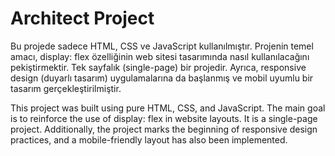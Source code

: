# Architect Project

Bu projede sadece HTML, CSS ve JavaScript kullanılmıştır. Projenin temel amacı, display: flex özelliğinin web sitesi tasarımında nasıl kullanılacağını pekiştirmektir. Tek sayfalık (single-page) bir projedir. Ayrıca, responsive design (duyarlı tasarım) uygulamalarına da başlanmış ve mobil uyumlu bir tasarım gerçekleştirilmiştir.

This project was built using pure HTML, CSS, and JavaScript. The main goal is to reinforce the use of display: flex in website layouts. It is a single-page project. Additionally, the project marks the beginning of responsive design practices, and a mobile-friendly layout has also been implemented.
